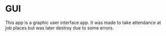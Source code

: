 # GUI
This app is a graphic user interface app.
It was made to take attendance at job places but was later destroy due to some errors.
